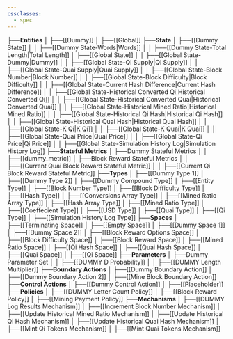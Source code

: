 ```yaml
---
cssclasses:
  - spec
---
```


├──**Entities**
│   ├──[[Dummy]]
│   ├──[[Global]]
├──**State**
│   ├──[[Dummy State]]
│   │   ├──[[Dummy State-Words\|Words]]
│   │   ├──[[Dummy State-Total Length\|Total Length]]
│   ├──[[Global State]]
│   │   ├──[[Global State-Dummy\|Dummy]]
│   │   ├──[[Global State-Qi Supply\|Qi Supply]]
│   │   ├──[[Global State-Quai Supply\|Quai Supply]]
│   │   ├──[[Global State-Block Number\|Block Number]]
│   │   ├──[[Global State-Block Difficulty\|Block Difficulty]]
│   │   ├──[[Global State-Current Hash Difference\|Current Hash Difference]]
│   │   ├──[[Global State-Historical Converted Qi\|Historical Converted Qi]]
│   │   ├──[[Global State-Historical Converted Quai\|Historical Converted Quai]]
│   │   ├──[[Global State-Historical Mined Ratio\|Historical Mined Ratio]]
│   │   ├──[[Global State-Historical Qi Hash\|Historical Qi Hash]]
│   │   ├──[[Global State-Historical Quai Hash\|Historical Quai Hash]]
│   │   ├──[[Global State-K Qi\|K Qi]]
│   │   ├──[[Global State-K Quai\|K Quai]]
│   │   ├──[[Global State-Quai Price\|Quai Price]]
│   │   ├──[[Global State-Qi Price\|Qi Price]]
│   │   ├──[[Global State-Simulation History Log\|Simulation History Log]]
├──**Stateful Metrics**
│   ├──Dummy Stateful Metrics
│   │   ├──[[dummy_metric]]
│   ├──Block Reward Stateful Metrics
│   │   ├──[[Current Quai Block Reward Stateful Metric]]
│   │   ├──[[Current Qi Block Reward Stateful Metric]]
├──**Types**
│   ├──[[Dummy Type 1]]
│   ├──[[Dummy Type 2]]
│   ├──[[Dummy Compound Type]]
│   ├──[[Entity Type]]
│   ├──[[Block Number Type]]
│   ├──[[Block Difficulty Type]]
│   ├──[[Hash Type]]
│   ├──[[Conversions Array Type]]
│   ├──[[Mined Ratio Array Type]]
│   ├──[[Hash Array Type]]
│   ├──[[Mined Ratio Type]]
│   ├──[[Coeffecient Type]]
│   ├──[[USD Type]]
│   ├──[[Quai Type]]
│   ├──[[Qi Type]]
│   ├──[[Simulation History Log Type]]
├──**Spaces**
│   ├──[[Terminating Space]]
│   ├──[[Empty Space]]
│   ├──[[Dummy Space 1]]
│   ├──[[Dummy Space 2]]
│   ├──[[Block Reward Options Space]]
│   ├──[[Block Difficulty Space]]
│   ├──[[Block Reward Space]]
│   ├──[[Mined Ratio Space]]
│   ├──[[Qi Hash Space]]
│   ├──[[Quai Hash Space]]
│   ├──[[Quai Space]]
│   ├──[[Qi Space]]
├──**Parameters**
│   ├──Dummy Parameter Set
│   │   ├──[[DUMMY D Probability]]
│   │   ├──[[DUMMY Length Multiplier]]
├──**Boundary Actions**
│   ├──[[Dummy Boundary Action]]
│   ├──[[Dummy Boundary Action 2]]
│   ├──[[Mine Block Boundary Action]]
├──**Control Actions**
│   ├──[[Dummy Control Action]]
│   ├──[[Placeholder]]
├──**Policies**
│   ├──[[DUMMY Letter Count Policy]]
│   ├──[[Block Reward Policy]]
│   ├──[[Mining Payment Policy]]
├──**Mechanisms**
│   ├──[[DUMMY Log Results Mechanism]]
│   ├──[[Increment Block Number Mechanism]]
│   ├──[[Update Historical Mined Ratio Mechanism]]
│   ├──[[Update Historical Qi Hash Mechanism]]
│   ├──[[Update Historical Quai Hash Mechanism]]
│   ├──[[Mint Qi Tokens Mechanism]]
│   ├──[[Mint Quai Tokens Mechanism]]

